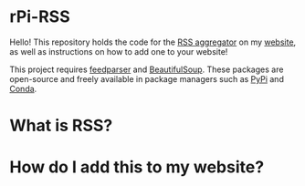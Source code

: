 # rPi-RSS
Hello! This repository holds the code for the [RSS aggregator](https://johngnicholas.github.io/rss_feed/feed.html) on my [website](https://johngnicholas.github.io), as well as instructions on how to add one to your website!

This project requires [feedparser](https://github.com/kurtmckee/feedparser) and [BeautifulSoup](https://www.crummy.com/software/BeautifulSoup/). These packages are open-source and freely available in package managers such as [PyPi](https://pypi.org/) and [Conda](https://conda.io).

# What is RSS?

# How do I add this to my website?
